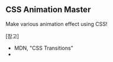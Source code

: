 ## CSS Animation Master

Make various animation effect using CSS!

[참고]
- MDN, "CSS Transitions"
- 

